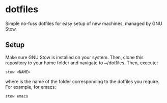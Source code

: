 # dotfiles

Simple no-fuss dotfiles for easy setup of new machines, managed by GNU Stow.

## Setup

Make sure GNU Stow is installed on your system. Then, clone this repository to
your home folder and navigate to ~/dotfiles. Then, execute:
```
stow <NAME>
```
where <NAME> is the name of the folder corresponding to the dotfiles you require.
For example, for emacs:
```
stow emacs
```

